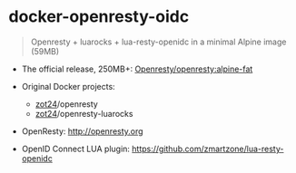 # docker-openresty-oidc
> Openresty + luarocks + lua-resty-openidc in a minimal Alpine image (59MB)

- The official release, 250MB+: [Openresty/openresty:alpine-fat](https://hub.docker.com/r/openresty/openresty/)

- Original Docker projects:
    - [zot24](https://hub.docker.com/u/zot24/)/openresty
    - [zot24](https://hub.docker.com/u/zot24/)/openresty-luarocks

- OpenResty: http://openresty.org
- OpenID Connect LUA plugin: https://github.com/zmartzone/lua-resty-openidc
